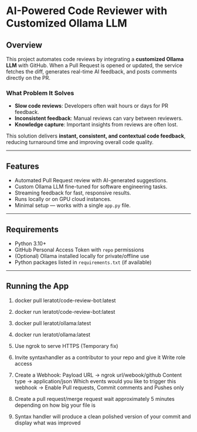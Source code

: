 # AI-Powered Code Reviewer with Customized Ollama LLM

## Overview
This project automates code reviews by integrating a **customized Ollama LLM** with GitHub. When a Pull Request is opened or updated, the service fetches the diff, generates real-time AI feedback, and posts comments directly on the PR.  

### What Problem It Solves
- **Slow code reviews**: Developers often wait hours or days for PR feedback.  
- **Inconsistent feedback**: Manual reviews can vary between reviewers.  
- **Knowledge capture**: Important insights from reviews are often lost.  

This solution delivers **instant, consistent, and contextual code feedback**, reducing turnaround time and improving overall code quality.  

---

## Features
- Automated Pull Request review with AI-generated suggestions.  
- Custom Ollama LLM fine-tuned for software engineering tasks.  
- Streaming feedback for fast, responsive results.  
- Runs locally or on GPU cloud instances.  
- Minimal setup — works with a single `app.py` file.  

---

## Requirements
- Python 3.10+  
- GitHub Personal Access Token with `repo` permissions  
- (Optional) Ollama installed locally for private/offline use  
- Python packages listed in `requirements.txt` (if available)  

---

## Running the App
1. docker pull leratot/code-review-bot:latest
2. docker run leratot/code-review-bot:latest

3. docker pull leratot/ollama:latest
4. docker run leratot/ollama:latest

5. Use ngrok to serve HTTPS (Temporary fix)
6. Invite syntaxhandler as a contributor to your repo and give it Write role access

7. Create a Webhook:
    Payload URL -> ngrok url/webook/github
    Content type -> application/json
    Which events would you like to trigger this webhook -> Enable Pull requests, Commit comments and Pushes only

8. Create a pull request/merge request wait approximately 5 minutes depending on how big your file is

9. Syntax handler will produce a clean polished version of your commit and display what was improved